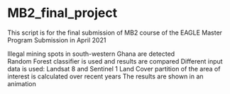 # MB2_final_project
This script is for the final submission of MB2 course of the EAGLE Master Program
Submission in April 2021                                
                                                                 
Illegal mining spots in south-western Ghana are detected                 
Random Forest classifier is used and results are compared
Different input data is used: Landsat 8 and Sentinel 1
Land Cover partition of the area of interest is calculated over recent years
The results are shown in an animation